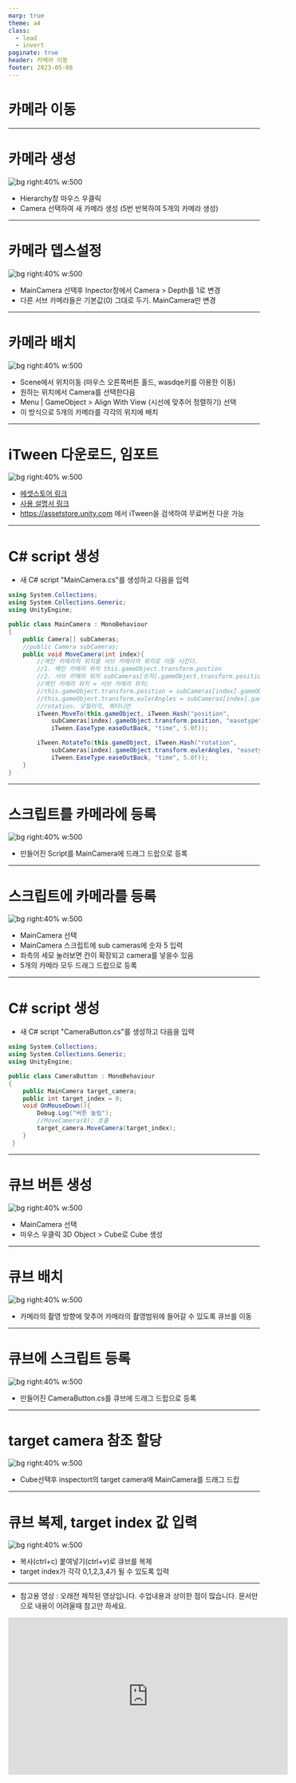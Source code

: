```yaml
---
marp: true
theme: a4
class:
  - lead
  - invert
paginate: true
header: 카메라 이동
footer: 2023-05-08
---
```


# 카메라 이동

---

# 카메라 생성
![bg right:40% w:500](../../Marp_images/Unity3d/3d_camera.png)
- Hierarchy창 마우스 우클릭
- Camera 선택하여 새 카메라 생성 (5번 반복하여 5개의 카메라 생성)

---

# 카메라 뎁스설정
![bg right:40% w:500](../../Marp_images/Unity3d/3d_camera2.png)
- MainCamera 선택후 Inpector창에서 Camera > Depth를 1로 변경
- 다른 서브 카메라들은 기본값(0) 그대로 두기. MainCamera만 변경

---

# 카메라 배치
![bg right:40% w:500](../../Marp_images/Unity3d/3d_camera3.png)
- Scene에서 위치이동 (마우스 오른쪽버튼 홀드, wasdqe키를 이용한 이동)
- 원하는 위치에서 Camera를 선택한다음
- Menu | GameObject > Align With View (시선에 맞추어 정렬하기) 선택
- 이 방식으로 5개의 카메라를 각각의 위치에 배치

---

# iTween 다운로드, 임포트
![bg right:40% w:500](../../Marp_images/Unity3d/itween.png)
- [에셋스토어 링크 ](https://assetstore.unity.com/packages/tools/animation/itween-84)
- [사용 설명서 링크](http://www.pixelplacement.com/itween/documentation.php)
- https://assetstore.unity.com 에서 iTween을 검색하여 무료버전 다운 가능

---

# C# script 생성
- 새 C# script "MainCamera.cs"를 생성하고 다음을 입력
```C#
using System.Collections;
using System.Collections.Generic;
using UnityEngine;

public class MainCamera : MonoBehaviour
{
	public Camera[] subCameras; 
	//public Camera subCameras;
	public void MoveCamera(int index){
        //메인 카메라의 위치를 서브 카메라의 위치로 이동 시킨다.
        //1. 메인 카메라 위치 this.gameObject.transform.postion
        //2. 서브 카메라 위치 subCameras[숫자].gameObject.transform.position
        //메인 카메라 위치 = 서브 카메라 위치;
        //this.gameObject.transform.position = subCameras[index].gameObject.transform.position;
        //this.gameObject.transform.eulerAngles = subCameras[index].gameObject.transform.eulerAngles;
        //rotation. 오일러각, 쿼터니언
        iTween.MoveTo(this.gameObject, iTween.Hash("position", 
            subCameras[index].gameObject.transform.position, "easetype", 
            iTween.EaseType.easeOutBack, "time", 5.0f));

        iTween.RotateTo(this.gameObject, iTween.Hash("rotation", 
            subCameras[index].gameObject.transform.eulerAngles, "easetype", 
            iTween.EaseType.easeOutBack, "time", 5.0f));
	}
}
```
---

# 스크립트를 카메라에 등록
![bg right:40% w:500](../../Marp_images/Unity3d/3d_camera4.png)
- 만들어진 Script를 MainCamera에 드래그 드랍으로 등록

---

# 스크립트에 카메라를 등록
![bg right:40% w:500](../../Marp_images/Unity3d/3d_camera5.png)
- MainCamera 선택
- MainCamera 스크립트에 sub cameras에 숫자 5 입력
- 좌측의 세모 눌러보면 칸이 확장되고 camera를 넣을수 있음
- 5개의 카메라 모두 드래그 드랍으로 등록

---

# C# script 생성
- 새 C# script "CameraButton.cs"를 생성하고 다음을 입력
```C#
using System.Collections;
using System.Collections.Generic;
using UnityEngine;

public class CameraButton : MonoBehaviour
{
	public MainCamera target_camera;
	public int target_index = 0;
	void OnMouseDown(){
		Debug.Log("버튼 눌림");
		//MoveCamera(0); 호출
		target_camera.MoveCamera(target_index);
	}
 }
```

---

# 큐브 버튼 생성
![bg right:40% w:500](../../Marp_images/Unity3d/3d_camera6.png)
- MainCamera 선택
- 마우스 우클릭 3D Object > Cube로 Cube 생성

---

# 큐브 배치
![bg right:40% w:500](../../Marp_images/Unity3d/3d_camera7.png)
- 카메라의 촬영 방향에 맞추어 카메라의 촬영범위에 들어갈 수 있도록 큐브를 이동

---

# 큐브에 스크립트 등록
![bg right:40% w:500](../../Marp_images/Unity3d/3d_camera8.png)
- 만들어진 CameraButton.cs를 큐브에 드래그 드랍으로 등록

---

# target camera 참조 할당
![bg right:40% w:500](../../Marp_images/Unity3d/3d_camera9.png)
- Cube선택후 inspectort의 target camera에 MainCamera를 드래그 드랍

---

# 큐브 복제, target index 값 입력
![bg right:40% w:500](../../Marp_images/Unity3d/3d_camera10.png)
- 복사(ctrl+c) 붙여넣기(ctrl+v)로 큐브를 복제
- target index가 각각 0,1,2,3,4가 될 수 있도록 입력

---

- 참고용 영상 : 오래전 제작된 영상입니다. 수업내용과 상이한 점이 많습니다. 문서만으로 내용이 어려울때 참고만 하세요.
<iframe width="560" height="315" src="https://www.youtube.com/embed/wKFDvj2ATRg" title="YouTube video player" frameborder="0" allow="accelerometer; autoplay; clipboard-write; encrypted-media; gyroscope; picture-in-picture; web-share" allowfullscreen></iframe>